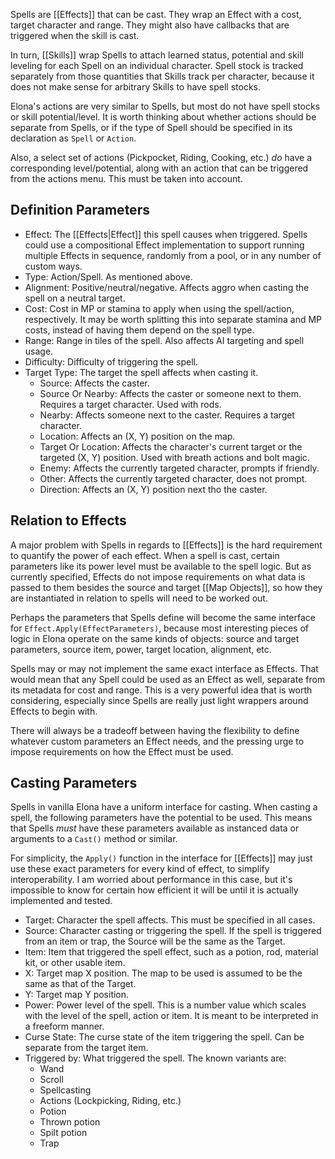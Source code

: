 Spells are [[Effects]] that can be cast. They wrap an Effect with a cost, target character and range. They might also have callbacks that are triggered when the skill is cast.

In turn, [[Skills]] wrap Spells to attach learned status, potential and skill leveling for each Spell on an individual character. Spell stock is tracked separately from those quantities that Skills track per character, because it does not make sense for arbitrary Skills to have spell stocks.

Elona's actions are very similar to Spells, but most do not have spell stocks or skill potential/level. It is worth thinking about whether actions should be separate from Spells, or if the type of Spell should be specified in its declaration as `Spell` or `Action`.

Also, a select set of actions (Pickpocket, Riding, Cooking, etc.) *do* have a corresponding level/potential, along with an action that can be triggered from the actions menu. This must be taken into account.

## Definition Parameters

- Effect: The [[Effects|Effect]] this spell causes when triggered. Spells could use a compositional Effect implementation to support running multiple Effects in sequence, randomly from a pool, or in any number of custom ways.
- Type: Action/Spell. As mentioned above.
- Alignment: Positive/neutral/negative. Affects aggro when casting the spell on a neutral target.
- Cost: Cost in MP or stamina to apply when using the spell/action, respectively. It may be worth splitting this into separate stamina and MP costs, instead of having them depend on the spell type.
- Range: Range in tiles of the spell. Also affects AI targeting and spell usage.
- Difficulty: Difficulty of triggering the spell.
- Target Type: The target the spell affects when casting it.
  + Source: Affects the caster.
  + Source Or Nearby: Affects the caster or someone next to them. Requires a target character. Used with rods.
  + Nearby: Affects someone next to the caster. Requires a target character.
  + Location: Affects an (X, Y) position on the map.
  + Target Or Location: Affects the character's current target or the targeted (X, Y) position. Used with breath actions and bolt magic.
  + Enemy: Affects the currently targeted character, prompts if friendly.
  + Other: Affects the currently targeted character, does not prompt.
  + Direction: Affects an (X, Y) position next tho the caster.

## Relation to Effects

A major problem with Spells in regards to [[Effects]] is the hard requirement to quantify the power of each effect. When a spell is cast, certain parameters like its power level must be available to the spell logic. But as currently specified, Effects do not impose requirements on what data is passed to them besides the source and target [[Map Objects]], so how they are instantiated in relation to spells will need to be worked out.

Perhaps the parameters that Spells define will become the same interface for `Effect.Apply(EffectParameters)`, because most interesting pieces of logic in Elona operate on the same kinds of objects: source and target parameters, source item, power, target location, alignment, etc.

Spells may or may not implement the same exact interface as Effects. That would mean that any Spell could be used as an Effect as well, separate from its metadata for cost and range. This is a very powerful idea that is worth considering, especially since Spells are really just light wrappers around Effects to begin with.

There will always be a tradeoff between having the flexibility to define whatever custom parameters an Effect needs, and the pressing urge to impose requirements on how the Effect must be used.

## Casting Parameters

Spells in vanilla Elona have a uniform interface for casting. When casting a spell, the following parameters have the potential to be used. This means that Spells *must* have these parameters available as instanced data or arguments to a `Cast()` method or similar.

For simplicity, the `Apply()` function in the interface for [[Effects]] may just use these exact parameters for every kind of effect, to simplify interoperability. I am worried about performance in this case, but it's impossible to know for certain how efficient it will be until it is actually implemented and tested.

- Target: Character the spell affects. This must be specified in all cases.
- Source: Character casting or triggering the spell. If the spell is triggered from an item or trap, the Source will be the same as the Target.
- Item: Item that triggered the spell effect, such as a potion, rod, material kit, or other usable item.
- X: Target map X position. The map to be used is assumed to be the same as that of the Target.
- Y: Target map Y position.
- Power: Power level of the spell. This is a number value which scales with the level of the spell, action or item. It is meant to be interpreted in a freeform manner.
- Curse State: The curse state of the item triggering the spell. Can be separate from the target item.
- Triggered by: What triggered the spell. The known variants are:
	+ Wand
	+ Scroll
	+ Spellcasting
	+ Actions (Lockpicking, Riding, etc.)
	+ Potion
	+ Thrown potion
	+ Spilt potion
	+ Trap